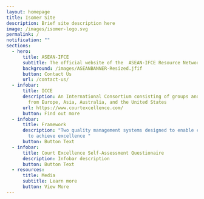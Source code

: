 ```yaml
---
layout: homepage
title: Isomer Site
description: Brief site description here
image: /images/isomer-logo.svg
permalink: /
notification: ""
sections:
  - hero:
      title: ASEAN-IFCE
      subtitle: The official website of the  ASEAN-IFCE Resource Network
      background: /images/ASEANBANNER-Resized.jfif
      button: Contact Us
      url: /contact-us/
  - infobar:
      title: ICCE
      description: An International Consortium consisting of groups and organisations
        from Europe, Asia, Australia, and the United States
      url: https://www.courtexcellence.com/
      button: Find out more
  - infobar:
      title: Framework
      description: "Two quality management systems designed to enable courts worldwide
        to achieve excellence "
      button: Button Text
  - infobar:
      title: Court Excellence Self-Assessment Questionaire
      description: Infobar description
      button: Button Text
  - resources:
      title: Media
      subtitle: Learn more
      button: View More
---
```

